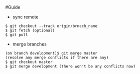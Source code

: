 #Guide

* sync remote
```
$ git checkout --track origin/brnach_name
$ git fetch (optional)
$ git pull
```

* merge branches
```
(on branch development)$ git merge master
(resolve any merge conflicts if there are any)
$ git checkout master
$ git merge development (there won't be any conflicts now)
```

